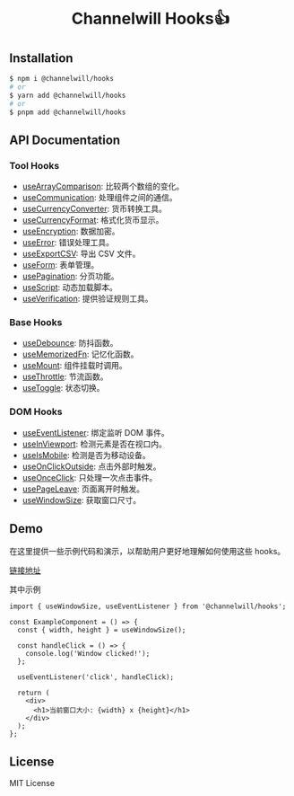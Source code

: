 <div align="center">
  <h1>
    <br/>
    <a href="#" style="display: flex; justify-content: center;gap: 8px;">
       <img src="https://www.channelwill.com/wp-content/uploads/2024/04/comparison_logo_3.svg" alt="" />
    </a>
    <br />
    Channelwill Hooks👍
  </h1>
</div>

## Installation

```bash
$ npm i @channelwill/hooks
# or
$ yarn add @channelwill/hooks
# or
$ pnpm add @channelwill/hooks
```

## API Documentation

### Tool Hooks

- [useArrayComparison](https://hooks-1be.pages.dev/?path=/docs/tool-hooks-usearraycomparison--docs): 比较两个数组的变化。
- [useCommunication](https://hooks-1be.pages.dev/?path=/docs/tool-hooks-usecommunication--docs): 处理组件之间的通信。
- [useCurrencyConverter](https://hooks-1be.pages.dev/?path=/docs/tool-hooks-usecurrencyconverter--docs): 货币转换工具。
- [useCurrencyFormat](https://hooks-1be.pages.dev/?path=/docs/tool-hooks-usecurrencyformat--docs): 格式化货币显示。
- [useEncryption](https://hooks-1be.pages.dev/?path=/docs/tool-hooks-useencryption--docs): 数据加密。
- [useError](https://hooks-1be.pages.dev/?path=/docs/tool-hooks-useerror--docs): 错误处理工具。
- [useExportCSV](https://hooks-1be.pages.dev/?path=/docs/tool-hooks-useexportcsv--docs): 导出 CSV 文件。
- [useForm](https://hooks-1be.pages.dev/?path=/docs/tool-hooks-useform--docs): 表单管理。
- [usePagination](https://hooks-1be.pages.dev/?path=/docs/tool-hooks-usepagination--docs): 分页功能。
- [useScript](https://hooks-1be.pages.dev/?path=/docs/tool-hooks-usescript--docs): 动态加载脚本。
- [useVerification](https://hooks-1be.pages.dev/?path=/docs/tool-hooks-useverification--docs): 提供验证规则工具。

### Base Hooks

- [useDebounce](https://hooks-1be.pages.dev/?path=/docs/tool-hooks-usedebounce--docs): 防抖函数。
- [useMemorizedFn](https://hooks-1be.pages.dev/?path=/docs/tool-hooks-usememorizedfn--docs): 记忆化函数。
- [useMount](https://hooks-1be.pages.dev/?path=/docs/tool-hooks-usemount--docs): 组件挂载时调用。
- [useThrottle](https://hooks-1be.pages.dev/?path=/docs/tool-hooks-usethrottle--docs): 节流函数。
- [useToggle](https://hooks-1be.pages.dev/?path=/docs/tool-hooks-usetoggle--docs): 状态切换。

### DOM Hooks

- [useEventListener](https://hooks-1be.pages.dev/?path=/docs/tool-hooks-usecommunication--docs): 绑定监听 DOM 事件。
- [useInViewport](https://hooks-1be.pages.dev/?path=/docs/tool-hooks-usecommunication--docs): 检测元素是否在视口内。
- [useIsMobile](https://hooks-1be.pages.dev/?path=/docs/tool-hooks-usecommunication--docs): 检测是否为移动设备。
- [useOnClickOutside](https://hooks-1be.pages.dev/?path=/docs/tool-hooks-usecommunication--docs): 点击外部时触发。
- [useOnceClick](https://hooks-1be.pages.dev/?path=/docs/tool-hooks-usecommunication--docs): 只处理一次点击事件。
- [usePageLeave](https://hooks-1be.pages.dev/?path=/docs/tool-hooks-usecommunication--docs): 页面离开时触发。
- [useWindowSize](https://hooks-1be.pages.dev/?path=/docs/tool-hooks-usecommunication--docs): 获取窗口尺寸。

## Demo

在这里提供一些示例代码和演示，以帮助用户更好地理解如何使用这些 hooks。

[链接地址](https://hooks-1be.pages.dev/)

其中示例

```tsx
import { useWindowSize, useEventListener } from '@channelwill/hooks';

const ExampleComponent = () => {
  const { width, height } = useWindowSize();

  const handleClick = () => {
    console.log('Window clicked!');
  };

  useEventListener('click', handleClick);

  return (
    <div>
      <h1>当前窗口大小: {width} x {height}</h1>
    </div>
  );
};

```

## License

MIT License

